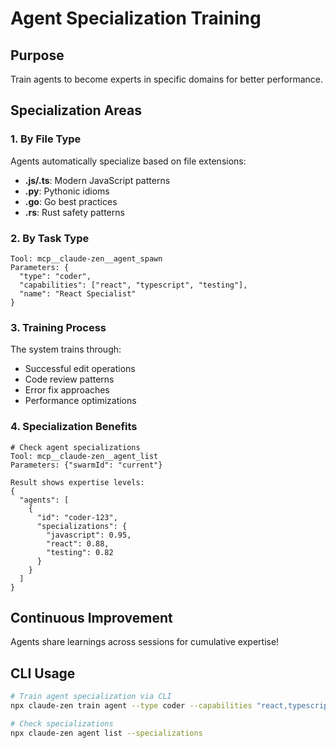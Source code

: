 # Agent Specialization Training

## Purpose
Train agents to become experts in specific domains for better performance.

## Specialization Areas

### 1. By File Type
Agents automatically specialize based on file extensions:
- **.js/.ts**: Modern JavaScript patterns
- **.py**: Pythonic idioms
- **.go**: Go best practices
- **.rs**: Rust safety patterns

### 2. By Task Type
```
Tool: mcp__claude-zen__agent_spawn
Parameters: {
  "type": "coder",
  "capabilities": ["react", "typescript", "testing"],
  "name": "React Specialist"
}
```

### 3. Training Process
The system trains through:
- Successful edit operations
- Code review patterns
- Error fix approaches
- Performance optimizations

### 4. Specialization Benefits
```
# Check agent specializations
Tool: mcp__claude-zen__agent_list
Parameters: {"swarmId": "current"}

Result shows expertise levels:
{
  "agents": [
    {
      "id": "coder-123",
      "specializations": {
        "javascript": 0.95,
        "react": 0.88,
        "testing": 0.82
      }
    }
  ]
}
```

## Continuous Improvement
Agents share learnings across sessions for cumulative expertise!

## CLI Usage
```bash
# Train agent specialization via CLI
npx claude-zen train agent --type coder --capabilities "react,typescript"

# Check specializations
npx claude-zen agent list --specializations
```